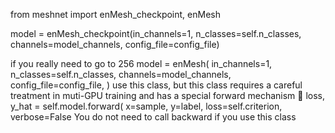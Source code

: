 from meshnet import enMesh_checkpoint, enMesh

model = enMesh_checkpoint(in_channels=1,
            n_classes=self.n_classes,
            channels=model_channels,
            config_file=config_file)

if you really need to go to 256
        model = enMesh(
            in_channels=1,
            n_classes=self.n_classes,
            channels=model_channels,
            config_file=config_file,
        )
use this class, but this class requires a careful treatment in muti-GPU training  and has a special forward mechanism :slightly_smiling_face:
                loss, y_hat = self.model.forward(
                    x=sample, y=label, loss=self.criterion, verbose=False
You do not need to call backward if you use this class




